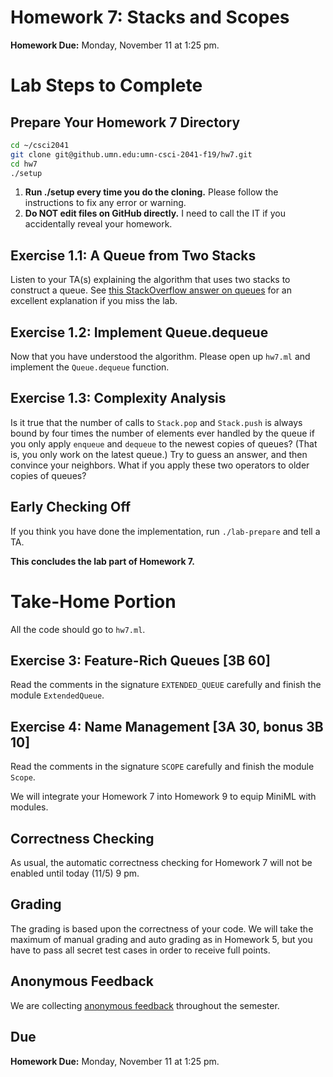 # Homework 7: Stacks and Scopes

**Homework Due:** Monday, November 11 at 1:25 pm.

# Lab Steps to Complete

## Prepare Your Homework 7 Directory

```sh
cd ~/csci2041
git clone git@github.umn.edu:umn-csci-2041-f19/hw7.git
cd hw7
./setup
```

1. **Run ./setup every time you do the cloning.**
   Please follow the instructions to fix any error or warning.
2. **Do NOT edit files on GitHub directly.**
   I need to call the IT if you accidentally reveal your homework.

## Exercise 1.1: A Queue from Two Stacks

Listen to your TA(s) explaining the algorithm that uses two stacks to construct a queue.
See [this StackOverflow answer on queues](https://stackoverflow.com/a/39089983) for an excellent explanation if you miss the lab.

## Exercise 1.2: Implement Queue.dequeue

Now that you have understood the algorithm. Please open up `hw7.ml` and implement the `Queue.dequeue` function.

## Exercise 1.3: Complexity Analysis

Is it true that the number of calls to `Stack.pop` and `Stack.push` is always bound by four times the number of elements ever handled by the queue if you only apply `enqueue` and `dequeue` to the newest copies of queues? (That is, you only work on the latest queue.) Try to guess an answer, and then convince your neighbors. What if you apply these two operators to older copies of queues?

## Early Checking Off

If you think you have done the implementation, run `./lab-prepare` and tell a TA.

**This concludes the lab part of Homework 7.**

# Take-Home Portion

All the code should go to `hw7.ml`.

## Exercise 3: Feature-Rich Queues [3B 60]

Read the comments in the signature `EXTENDED_QUEUE` carefully and finish the module `ExtendedQueue`.

## Exercise 4: Name Management [3A 30, bonus 3B 10]

Read the comments in the signature `SCOPE` carefully and finish the module `Scope`.

We will integrate your Homework 7 into Homework 9 to equip MiniML with modules.

## Correctness Checking
As usual, the automatic correctness checking for Homework 7 will not be enabled until today (11/5) 9 pm.

## Grading
The grading is based upon the correctness of your code. We will take the maximum of manual grading and auto grading as in Homework 5, but you have to pass all secret test cases in order to receive full points.

## Anonymous Feedback

We are collecting [anonymous feedback](https://z.umn.edu/csci2041feedback) throughout the semester.

## Due

**Homework Due:** Monday, November 11 at 1:25 pm.
